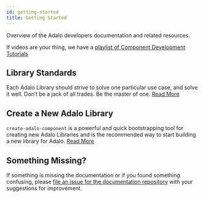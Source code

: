 ```yaml
---
id: getting-started
title: Getting Started
---
```


Overview of the Adalo developers documentation and related resources.

If videos are your thing, we have a [playlist of Component Development Tutorials](https://www.youtube.com/playlist?list=PLBUOs6aGzPnS_B3jisLbMMyjIcDB7dPaC)

## Library Standards

Each Adalo Library should strive to solve one particular use case, and solve it well. Don’t be a jack of all trades. Be the master of one. [Read More](library-standards.md)

## Create a New Adalo Library

`create-adalo-component` is a powerful and quick bootstrapping tool for creating new Adalo Libraries and is the recommended way to start building a new library for Adalo. [Read More](create-new-adalo-library.md)

## Something Missing?

If something is missing the documentation or if you found something confusing, please [file an issue for the documentation repository](https://github.com/adalohq/docs/issues/new) with your suggestions for improvement.
